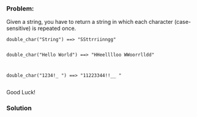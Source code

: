 ### Problem:
<p>Given a string, you have to return a string in which each character (case-sensitive) is repeated once.</p>
<pre><code class="language-python">double_char(&quot;String&quot;) ==&gt; &quot;SSttrriinngg&quot;

double_char(&quot;Hello World&quot;) ==&gt; &quot;HHeelllloo  WWoorrlldd&quot;

double_char(&quot;1234!_ &quot;) ==&gt; &quot;11223344!!__  &quot;</code></pre>
<pre style="display: none;"><code class="language-ruby">double_char(<span class="hljs-string">&quot;String&quot;</span>) ==&gt; <span class="hljs-string">&quot;SSttrriinngg&quot;</span>

double_char(<span class="hljs-string">&quot;Hello World&quot;</span>) ==&gt; <span class="hljs-string">&quot;HHeelllloo  WWoorrlldd&quot;</span>

double_char(<span class="hljs-string">&quot;1234!_ &quot;</span>) ==&gt; <span class="hljs-string">&quot;11223344!!__  &quot;</span></code></pre>
<pre style="display: none;"><code class="language-javascript">doubleChar(<span class="hljs-string">&quot;String&quot;</span>) ==&gt; <span class="hljs-string">&quot;SSttrriinngg&quot;</span>

doubleChar(<span class="hljs-string">&quot;Hello World&quot;</span>) ==&gt; <span class="hljs-string">&quot;HHeelllloo  WWoorrlldd&quot;</span>

doubleChar(<span class="hljs-string">&quot;1234!_ &quot;</span>) ==&gt; <span class="hljs-string">&quot;11223344!!__  &quot;</span></code></pre>
<pre style="display: none;"><code class="language-coffeescript">doubleChar <span class="hljs-string">&quot;String&quot;</span> =<span class="hljs-function">=&gt;</span> <span class="hljs-string">&quot;SSttrriinngg&quot;</span>

doubleChar <span class="hljs-string">&quot;Hello World&quot;</span> =<span class="hljs-function">=&gt;</span> <span class="hljs-string">&quot;HHeelllloo  WWoorrlldd&quot;</span>

doubleChar <span class="hljs-string">&quot;1234!_ &quot;</span> =<span class="hljs-function">=&gt;</span> <span class="hljs-string">&quot;11223344!!__  &quot;</span></code></pre>
<pre style="display: none;"><code class="language-haskell"><span class="hljs-title">doubleChar</span> <span class="hljs-string">&quot;String&quot;</span> ==&gt; <span class="hljs-string">&quot;SSttrriinngg&quot;</span>

<span class="hljs-title">doubleChar</span> <span class="hljs-string">&quot;Hello World&quot;</span> ==&gt; <span class="hljs-string">&quot;HHeelllloo  WWoorrlldd&quot;</span>

<span class="hljs-title">doubleChar</span> <span class="hljs-string">&quot;1234!_ &quot;</span> ==&gt; <span class="hljs-string">&quot;11223344!!__  &quot;</span></code></pre>
<pre style="display: none;"><code class="language-csharp">DoubleChar(<span class="hljs-string">&quot;String&quot;</span>) == <span class="hljs-string">&quot;SSttrriinngg&quot;</span>

DoubleChar(<span class="hljs-string">&quot;Hello World&quot;</span>) == <span class="hljs-string">&quot;HHeelllloo  WWoorrlldd&quot;</span>

DoubleChar(<span class="hljs-string">&quot;1234!_ &quot;</span>) == <span class="hljs-string">&quot;11223344!!__  &quot;</span></code></pre>
<p>Good Luck!</p>

### Solution